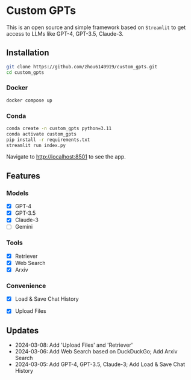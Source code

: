 # Custom GPTs

This is an open source and simple framework based on `Streamlit` to get access to LLMs like GPT-4, GPT-3.5, Claude-3.

## Installation

```bash
git clone https://github.com/zhou6140919/custom_gpts.git
cd custom_gpts
```
### Docker
```bash
docker compose up
```
### Conda
```bash
conda create -n custom_gpts python=3.11
conda activate custom_gpts
pip install -r requirements.txt
streamlit run index.py
```

Navigate to [http://localhost:8501](http://localhost:8501) to see the app.

## Features

### Models
- [x] GPT-4
- [x] GPT-3.5
- [x] Claude-3
- [ ] Gemini

### Tools
- [x] Retriever
- [x] Web Search
- [x] Arxiv

### Convenience
- [x] Load & Save Chat History
- [x] Upload Files


## Updates

- 2024-03-08: Add 'Upload Files' and 'Retriever'
- 2024-03-06: Add Web Search based on DuckDuckGo; Add Arxiv Search
- 2024-03-05: Add GPT-4, GPT-3.5, Claude-3; Add Load & Save Chat History
